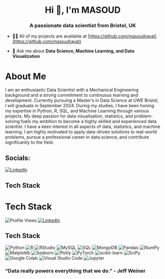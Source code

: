 <h1 align="center">Hi 👋, I'm MASOUD</h1>
<h3 align="center">A passionate data scientist from Bristol, UK</h3>

- 👨‍💻 All of my projects are available at [https://github.com/masoudrayat](https://github.com/masoudrayat)

- 💬 Ask me about **Data Science, Machine Learning, and Data Visualization**

# About Me
I am an enthusiastic Data Scientist with a Mechanical Engineering background and a strong commitment to continuous learning and development. Currently pursuing a Master’s in Data Science at UWE Bristol, I will graduate in September 2024. During my studies, I have been honing my expertise in Python, R, SQL, and Machine Learning through various projects. My deep passion for data visualisation, statistics, and problem-solving fuels my ambition to become a highly skilled and experienced data scientist. I have a keen interest in all aspects of data, statistics, and machine learning. I am highly motivated to apply data-driven solutions to real-world problems, pursue a professional career in data science, and contribute significantly to the field.

## Socials:
[![LinkedIn](https://img.shields.io/badge/LinkedIn-blue)](https://www.linkedin.com/in/masoudrayat)


## Tech Stack

# Tech Stack

![Profile Views](https://img.shields.io/badge/Profile%20Views-35%20%2F%2038428-brightgreen)
[![LinkedIn](https://img.shields.io/badge/LinkedIn-blue)](https://www.linkedin.com/in/masoudrayat)

## Tech Stack

![Python](https://img.shields.io/badge/Python-3776AB?style=for-the-badge&logo=python&logoColor=white)
![R](https://img.shields.io/badge/R-276DC3?style=for-the-badge&logo=r&logoColor=white)
![RStudio](https://img.shields.io/badge/RStudio-75AADB?style=for-the-badge&logo=rstudio&logoColor=white)
![MySQL](https://img.shields.io/badge/MySQL-4479A1?style=for-the-badge&logo=mysql&logoColor=white)
![SQL](https://img.shields.io/badge/SQL-000000?style=for-the-badge&logo=postgresql&logoColor=white)
![MongoDB](https://img.shields.io/badge/MongoDB-47A248?style=for-the-badge&logo=mongodb&logoColor=white)
![Pandas](https://img.shields.io/badge/Pandas-150458?style=for-the-badge&logo=pandas&logoColor=white)
![NumPy](https://img.shields.io/badge/NumPy-013243?style=for-the-badge&logo=numpy&logoColor=white)
![Matplotlib](https://img.shields.io/badge/Matplotlib-3776AB?style=for-the-badge&logo=matplotlib&logoColor=white)
![Seaborn](https://img.shields.io/badge/Seaborn-3776AB?style=for-the-badge&logo=seaborn&logoColor=white)
![Plotly](https://img.shields.io/badge/Plotly-3F4F75?style=for-the-badge&logo=plotly&logoColor=white)
![PyTorch](https://img.shields.io/badge/PyTorch-EE4C2C?style=for-the-badge&logo=pytorch&logoColor=white)
![scikit-learn](https://img.shields.io/badge/scikit--learn-F7931E?style=for-the-badge&logo=scikitlearn&logoColor=white)
![SciPy](https://img.shields.io/badge/SciPy-8CAAE6?style=for-the-badge&logo=scipy&logoColor=white)
![Google Colab](https://img.shields.io/badge/Google%20Colab-F9AB00?style=for-the-badge&logo=googlecolab&logoColor=white)
![Visual Studio Code](https://img.shields.io/badge/Visual%20Studio%20Code-007ACC?style=for-the-badge&logo=visualstudiocode&logoColor=white)
![Jupyter](https://img.shields.io/badge/Jupyter-F37626?style=for-the-badge&logo=jupyter&logoColor=white)


### “Data really powers everything that we do.” - Jeff Weiner





